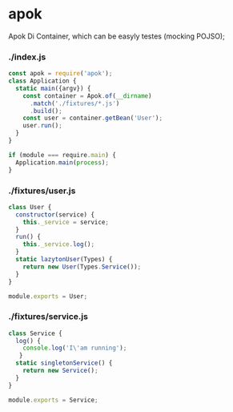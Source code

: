 # apok
Apok Di Container, which can be easyly testes (mocking POJSO);

### ./index.js
```js
const apok = require('apok');
class Application {
  static main({argv}) {
    const container = Apok.of(__dirname)
      .match('./fixtures/*.js')
      .build();
    const user = container.getBean('User');
    user.run();
  }
}

if (module === require.main) {
  Application.main(process);
}
```

### ./fixtures/user.js

```js
class User {
  constructor(service) {
    this._service = service;
  }
  run() {
    this._service.log();
  }
  static lazytonUser(Types) {
    return new User(Types.Service());
  }
}

module.exports = User;
```

### ./fixtures/service.js
```js
class Service {
  log() {
    console.log('I\'am running');
   }
  static singletonService() {
    return new Service();
  }
}

module.exports = Service;
```
